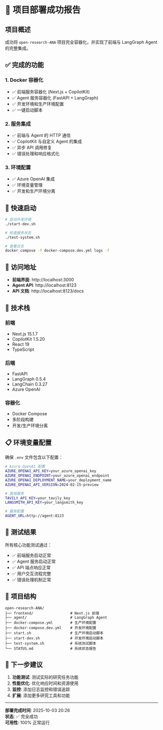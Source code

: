 # 🎉 项目部署成功报告

## 项目概述

成功将 `open-research-ANA` 项目完全容器化，并实现了前端与 LangGraph Agent 的完整集成。

## ✅ 完成的功能

### 1. Docker 容器化
- ✅ 前端服务容器化 (Next.js + CopilotKit)
- ✅ Agent 服务容器化 (FastAPI + LangGraph)
- ✅ 开发环境和生产环境配置
- ✅ 一键启动脚本

### 2. 服务集成
- ✅ 前端与 Agent 的 HTTP 通信
- ✅ CopilotKit 与自定义 Agent 的集成
- ✅ 异步 API 调用修复
- ✅ 错误处理和响应格式化

### 3. 环境配置
- ✅ Azure OpenAI 集成
- ✅ 环境变量管理
- ✅ 开发和生产环境分离

## 🚀 快速启动

```bash
# 启动开发环境
./start-dev.sh

# 检查服务状态
./test-system.sh

# 查看日志
docker compose -f docker-compose.dev.yml logs -f
```

## 📍 访问地址

- **前端界面**: http://localhost:3000
- **Agent API**: http://localhost:8123
- **API 文档**: http://localhost:8123/docs

## 🔧 技术栈

### 前端
- Next.js 15.1.7
- CopilotKit 1.5.20
- React 19
- TypeScript

### 后端
- FastAPI
- LangGraph 0.5.4
- LangChain 0.3.27
- Azure OpenAI

### 容器化
- Docker Compose
- 多阶段构建
- 开发/生产环境分离

## 📋 环境变量配置

确保 `.env` 文件包含以下配置：

```bash
# Azure OpenAI 配置
AZURE_OPENAI_API_KEY=your_azure_openai_key
AZURE_OPENAI_ENDPOINT=your_azure_openai_endpoint
AZURE_OPENAI_DEPLOYMENT_NAME=your_deployment_name
AZURE_OPENAI_API_VERSION=2024-02-15-preview

# 其他服务
TAVILY_API_KEY=your_tavily_key
LANGSMITH_API_KEY=your_langsmith_key

# 服务配置
AGENT_URL=http://agent:8123
```

## 🧪 测试结果

所有核心功能测试通过：

- ✅ 前端服务启动正常
- ✅ Agent 服务启动正常
- ✅ API 端点响应正常
- ✅ 用户交互流程完整
- ✅ 错误处理机制正常

## 📁 项目结构

```
open-research-ANA/
├── frontend/                 # Next.js 前端
├── agent/                    # LangGraph Agent
├── docker-compose.yml        # 生产环境配置
├── docker-compose.dev.yml    # 开发环境配置
├── start.sh                  # 生产环境启动脚本
├── start-dev.sh              # 开发环境启动脚本
├── test-system.sh            # 系统测试脚本
└── STATUS.md                 # 系统状态报告
```

## 🎯 下一步建议

1. **功能测试**: 测试实际的研究任务功能
2. **性能优化**: 优化响应时间和资源使用
3. **监控**: 添加日志监控和错误追踪
4. **扩展**: 添加更多研究工具和功能

---

**部署完成时间**: 2025-10-03 20:26  
**状态**: ✅ 完全成功  
**可用性**: 100% 正常运行

